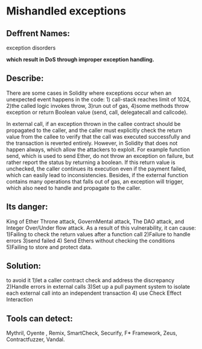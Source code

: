 # Mishandled exceptions

## Deffrent Names:
exception disorders

 **which result in DoS through improper exception handling.**

## Describe:
 There are some cases in Solidity where exceptions occur when an unexpected event happens in the code: 1) call-stack reaches limit of 
 1024, 2)the called logic invokes throw, 3)run out of gas, 4)some methods 
 throw exception or return Boolean value (send, call, delegatecall and callcode). 

In external call, if an exception thrown in the callee contract should be 
propagated to the caller, and the caller must explicitly check the return value from the callee to verify that the call was executed successfully 
and the transaction is reverted entirely. However, in Solidity that does 
not happen always, which allow the attackers to exploit. For example 
function send, which is used to send Ether, do not throw an exception on 
failure, but rather report the status by returning a boolean. If this 
return value is unchecked, the caller continues its execution even if the 
payment failed, which can easily lead to inconsistencies. Besides, if the external function contains many operations that falls out of gas, an 
exception will trigger, which also need to handle and propagate to the caller.

## Its danger: 
King of Ether Throne attack, GovernMental attack, The DAO attack, and Integer Over/Under flow attack. As a result of this vulnerability, it can cause:
 1)Failing to check the return values after a function call
 2)Failure to handle errors
  3)send failed
  4) Send Ethers without checking the conditions
   5)Failing to store and protect data.
## Solution:
 to avoid it
 1)let a caller contract check and address the discrepancy
 2)Handle errors in external calls
 3)Set up a pull payment system to isolate each external call into an independent transaction
  4) use Check Effect Interaction

## Tools can detect:
 Mythril, Oyente , Remix, SmartCheck, Securify, F* Framework, Zeus, Contractfuzzer, Vandal.

